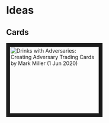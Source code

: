 # Ideas
## Cards
<a href="http://www.youtube.com/watch?feature=player_embedded&v=3roVZNwptOU
" target="_blank"><img src="https://img.youtube.com/vi/3roVZNwptOU/0.jpg" 
alt="Drinks with Adversaries: Creating Adversary Trading Cards by Mark Miller (1 Jun 2020)" width="240" height="180" border="10" /></a>
